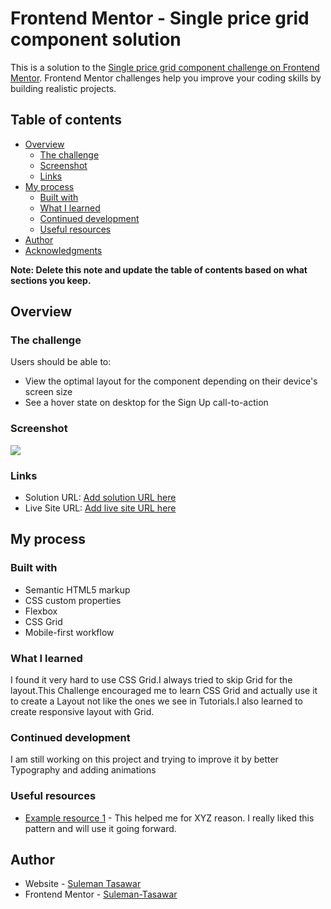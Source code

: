 # Frontend Mentor - Single price grid component solution

This is a solution to the [Single price grid component challenge on Frontend Mentor](https://www.frontendmentor.io/challenges/single-price-grid-component-5ce41129d0ff452fec5abbbc). Frontend Mentor challenges help you improve your coding skills by building realistic projects.

## Table of contents

- [Overview](#overview)
  - [The challenge](#the-challenge)
  - [Screenshot](#screenshot)
  - [Links](#links)
- [My process](#my-process)
  - [Built with](#built-with)
  - [What I learned](#what-i-learned)
  - [Continued development](#continued-development)
  - [Useful resources](#useful-resources)
- [Author](#author)
- [Acknowledgments](#acknowledgments)

**Note: Delete this note and update the table of contents based on what sections you keep.**

## Overview

### The challenge

Users should be able to:

- View the optimal layout for the component depending on their device's screen size
- See a hover state on desktop for the Sign Up call-to-action

### Screenshot

![](./screenshot.jpg)

### Links

- Solution URL: [Add solution URL here](https://your-solution-url.com)
- Live Site URL: [Add live site URL here](https://your-live-site-url.com)

## My process

### Built with

- Semantic HTML5 markup
- CSS custom properties
- Flexbox
- CSS Grid
- Mobile-first workflow

### What I learned

I found it very hard to use CSS Grid.I always tried to skip Grid for the layout.This Challenge encouraged me to learn CSS Grid and actually use it to create a Layout not like the ones we see in Tutorials.I also learned to create responsive layout with Grid.

### Continued development

I am still working on this project and trying to improve it by better Typography and adding animations

### Useful resources

- [Example resource 1](https://www.w3schools.com/css/css_grid.asp) - This helped me for XYZ reason. I really liked this pattern and will use it going forward.

## Author

- Website - [Suleman Tasawar](https://sulemantasawarportfolioweb.on.drv.tw/www.SulemanTasawarPortfolio.com/min-index.html)
- Frontend Mentor - [Suleman-Tasawar](https://www.frontendmentor.io/profile/Suleman-Tasawar)
